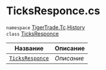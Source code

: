 
# TicksResponce.cs
`namespace` [TigerTrade.Tc](../../../TigerTrade.Tc.md).[History](../../../TigerTrade.Tc/History.md)  
    `class` [TicksResponce](../TicksResponce.cs.md)

| Название | Описание |
| --- | --- |
| [`TicksResponce`](./Методы/TicksResponce.md) | *Описание* |
